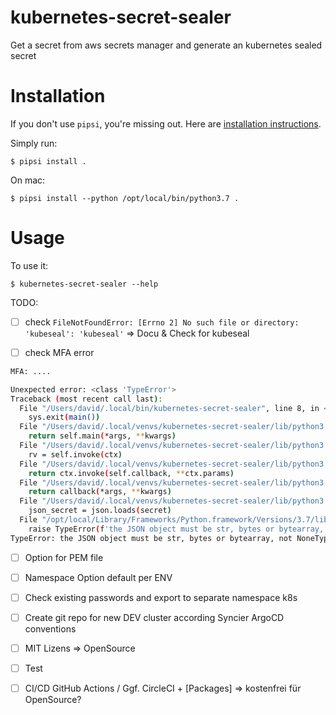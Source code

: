 # kubernetes-secret-sealer

Get a secret from aws secrets manager and generate an kubernetes sealed secret


# Installation

If you don't use `pipsi`, you're missing out.
Here are [installation instructions](https://github.com/mitsuhiko/pipsi#readme).

Simply run:

    $ pipsi install .

On mac:

    $ pipsi install --python /opt/local/bin/python3.7 .

# Usage

To use it:

    $ kubernetes-secret-sealer --help


TODO:
- [ ] check `FileNotFoundError: [Errno 2] No such file or directory: 'kubeseal': 'kubeseal'` => Docu & Check for kubeseal
 
- [ ] check MFA error
```sh
MFA: ....

Unexpected error: <class 'TypeError'>
Traceback (most recent call last):
  File "/Users/david/.local/bin/kubernetes-secret-sealer", line 8, in <module>
    sys.exit(main())
  File "/Users/david/.local/venvs/kubernetes-secret-sealer/lib/python3.7/site-packages/click/core.py", line 829, in __call__
    return self.main(*args, **kwargs)
  File "/Users/david/.local/venvs/kubernetes-secret-sealer/lib/python3.7/site-packages/click/core.py", line 782, in main
    rv = self.invoke(ctx)
  File "/Users/david/.local/venvs/kubernetes-secret-sealer/lib/python3.7/site-packages/click/core.py", line 1066, in invoke
    return ctx.invoke(self.callback, **ctx.params)
  File "/Users/david/.local/venvs/kubernetes-secret-sealer/lib/python3.7/site-packages/click/core.py", line 610, in invoke
    return callback(*args, **kwargs)
  File "/Users/david/.local/venvs/kubernetes-secret-sealer/lib/python3.7/site-packages/sealer/cli.py", line 141, in main
    json_secret = json.loads(secret)
  File "/opt/local/Library/Frameworks/Python.framework/Versions/3.7/lib/python3.7/json/__init__.py", line 341, in loads
    raise TypeError(f'the JSON object must be str, bytes or bytearray, '
TypeError: the JSON object must be str, bytes or bytearray, not NoneType

```
 
- [ ] Option for PEM file
- [ ] Namespace Option default per ENV
- [ ] Check existing passwords and export to separate namespace k8s
- [ ] Create git repo for new DEV cluster according Syncier ArgoCD conventions
- [ ] MIT Lizens => OpenSource
- [ ] Test
- [ ] CI/CD GitHub Actions / Ggf. CircleCI + [Packages] => kostenfrei für OpenSource?
 
